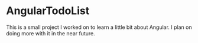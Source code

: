 # AngularTodoList
This is a small project I worked on to learn a little bit about Angular. I plan on doing more with it in the near future.
